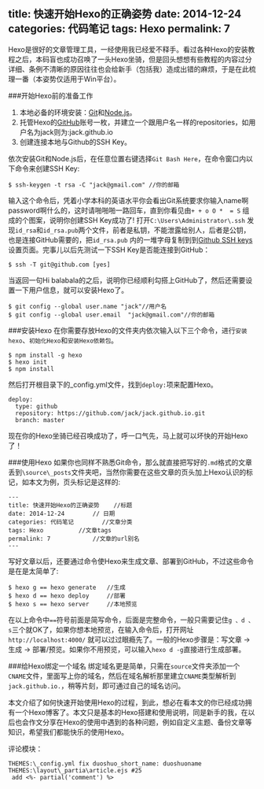 title: 快速开始Hexo的正确姿势
date: 2014-12-24
categories: 代码笔记
tags: Hexo
permalink: 7
---

Hexo是很好的文章管理工具，一经使用我已经爱不释手。看过各种Hexo的安装教程之后，本码盲也成功召唤了一头Hexo坐骑，但是回头想想有些教程的内容过分详细、条例不清晰的原因往往也会给新手（包括我）造成出错的麻烦，于是在此梳理一番（本姿势仅适用于Win平台）。

###开始Hexo前的准备工作
1. 本地必备的环境安装：[Git](http://msysgit.github.io/)和[Node.js](http://nodejs.org/)。
2. 托管Hexo的[GitHub](https://github.com/)账号一枚，并建立一个跟用户名一样的repositories，如用户名为jack则为:jack.github.io
3. 创建连接本地与Github的SSH Key。

依次安装Git和Node.js后，在任意位置右键选择` Git Bash Here `，在命令窗口内以下命令来创建SSH Key:
```
$ ssh-keygen -t rsa -C "jack@gmail.com"	//你的邮箱
```
输入这个命令后，凭着小学本科的英语水平你会看出Git系统要求你输入name啊password啊什么的，这时请啪啪啪一路回车，直到你看见由` + + o O *  = S ` 组成的个图案，说明你创建SSH Key成功了! 打开` C:\Users\Administrator\.ssh ` 发现`id_rsa`和`id_rsa.pub`两个文件，前者是私钥，不能泄露给别人，后者是公钥，也是连接GitHub需要的，把`id_rsa.pub` 内的一堆字母复制到到[Github SSH keys](https://github.com/settings/ssh)设置页面。完事儿以后先测试一下SSH Key是否能连接到GitHub：
```
$ ssh -T git@github.com [yes]
```
当返回一句Hi balabala的之后，说明你已经顺利勾搭上GitHub了，然后还需要设置一下用户信息，就可以安装Hexo了。
```
$ git config --global user.name "jack"//用户名
$ git config --global user.email  "jack@gmail.com"//你的邮箱
```

###安装Hexo
在你需要存放Hexo的文件夹内依次输入以下三个命令，进行`安装hexo`、`初始化Hexo`和`安装Hexo依赖包`。
```
$ npm install -g hexo
$ hexo init
$ npm install
```
然后打开根目录下的_config.yml文件，找到`deploy:`项来配置Hexo。
```
deploy:
  type: github
  repository: https://github.com/jack/jack.github.io.git
  branch: master
```
现在你的Hexo坐骑已经召唤成功了，呼一口气先，马上就可以坏快的开始Hexo了！

###使用Hexo
如果你也同样不熟悉Git命令，那么就直接把写好的`.md`格式的文章丢到`\source\_posts`文件夹吧，当然你需要在这些文章的页头加上Hexo认识的标记，如本文为例，页头标记是这样的:
```
---
title: 快速开始Hexo的正确姿势	//标题
date: 2014-12-24		// 日期
categories: 代码笔记		//文章分类
tags: Hexo			//文章tags
permalink: 7			//文章的url别名
---
```
写好文章以后，还要通过命令使Hexo来生成文章、部署到GitHub，不过这些命令是在是太简单了:
```
$ hexo g == hexo generate	//生成
$ hexo d == hexo deploy		//部署
$ hexo s == hexo server		//本地预览
```
在以上命令中`==`符号前面是简写命令，后面是完整命令，一般只需要记住`g 、d 、s`三个就OK了，如果你想本地预览，在输入命令后，打开网址`http://localhost:4000/` 就可以过过眼瘾先了。一般的Hexo步骤是：写文章 → 生成 → 部署/预览。如果你不用预览，可以输入`hexo d -g`直接进行生成部署。

###给Hexo绑定一个域名
绑定域名更是简单，只需在`source`文件夹添加一个`CNAME`文件，里面写上你的域名，然后在域名解析那里建立`CNAME`类型解析到`jack.github.io.`，稍等片刻，即可通过自己的域名访问。

本文介绍了如何快速开始使用Hexo的过程，到此，想必在看本文的你已经成功拥有一个Hexo博客了。本文只是基本的Hexo搭建和使用说明，同是新手的我，在以后也会作文分享在Hexo的使用中遇到的各种问题，例如自定义主题、备份文章等知识，希望我们都能快乐的使用Hexo。

评论模块：
```
THEMES:\_config.yml fix duoshuo_short_name: duoshuoname
THEMES:\layout\_partia\article.ejs #25 
 add <%- partial('comment') %>
```